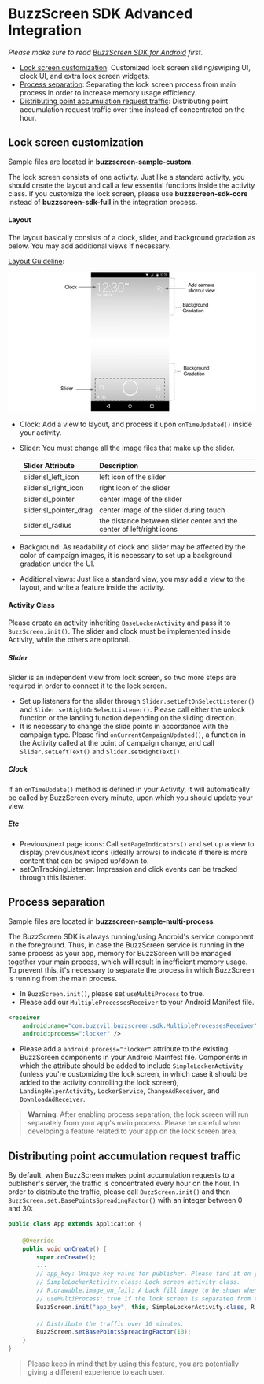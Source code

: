 # BuzzScreen SDK Advanced Integration
*Please make sure to read [BuzzScreen SDK for Android](README_EN.md) first.*
- [Lock screen customization](#lock-screen-customization): Customized lock screen sliding/swiping UI, clock UI, and extra lock screen widgets.
- [Process separation](#process-separation): Separating the lock screen process from main process in order to increase memory usage efficiency.
- [Distributing point accumulation request traffic](#distributing-point-accumulation-request-traffic): Distributing point accumulation request traffic over time instead of concentrated on the hour.

## Lock screen customization
Sample files are located in **buzzscreen-sample-custom**.

The lock screen consists of one activity. Just like a standard activity, you should create the layout and call a few essential functions inside the activity class. If you customize the lock screen, please use **buzzscreen-sdk-core** instead of **buzzscreen-sdk-full** in the integration process.

#### Layout
The layout basically consists of a clock, slider, and background gradation as below. You may add additional views if necessary.

[Layout Guideline](https://drive.google.com/file/d/0BxlsmkGYXVSyYUhDREkxYTl6STg/view?usp=sharing):

![Layout](layout.jpg)

- Clock: Add a view to layout, and process it upon `onTimeUpdated()` inside your activity.
- Slider: You must change all the image files that make up the slider.

    |Slider Attribute|Description|
    |--------|--------|
    |slider:sl_left_icon|left icon of the slider|
    |slider:sl_right_icon|right icon of the slider|
    |slider:sl_pointer|center image of the slider|
    |slider:sl_pointer_drag|center image of the slider during touch|
    |slider:sl_radius|the distance between slider center and the center of left/right icons|

- Background: As readability of clock and slider may be affected by the color of campaign images, it is necessary to set up a background gradation under the UI.
- Additional views: Just like a standard view, you may add a view to the layout, and write a feature inside the activity.

#### Activity Class
Please create an activity inheriting `BaseLockerActivity` and pass it to `BuzzScreen.init()`. The slider and clock must be implemented inside Activity, while the others are optional.

##### Slider
Slider is an independent view from lock screen, so two more steps are required in order to connect it to the lock screen.

- Set up listeners for the slider through `Slider.setLeftOnSelectListener()` and `Slider.setRightOnSelectListener()`. Please call either the unlock function or the landing function depending on the sliding direction. 
- It is necessary to change the slide points in accordance with the campaign type. Please find `onCurrentCampaignUpdated()`, a function in the Activity called at the point of campaign change, and call `Slider.setLeftText()` and `Slider.setRightText()`.

##### Clock
If an `onTimeUpdate()` method is defined in your Activity, it will automatically be called by BuzzScreen every minute, upon which you should update your view.

##### Etc
- Previous/next page icons: Call `setPageIndicators()` and set up a view to display previous/next icons (ideally arrows) to indicate if there is more content that can be swiped up/down to.
- setOnTrackingListener: Impression and click events can be tracked through this listener.

## Process separation
Sample files are located in **buzzscreen-sample-multi-process**.

The BuzzScreen SDK is always running/using Android's service component in the foreground. Thus, in case the BuzzScreen service is running in the same process as your app, memory for BuzzScreen will be managed together your main process, which will result in inefficient memory usage. To prevent this, it's necessary to separate the process in which BuzzScreen is running from the main process.

- In `BuzzScreen.init()`, please set `useMultiProcess` to true.
- Please add our `MultipleProcessesReceiver` to your Android Manifest file.
```xml
<receiver
    android:name="com.buzzvil.buzzscreen.sdk.MultipleProcessesReceiver"
    android:process=":locker" />
```
- Please add a `android:process=":locker"` attribute to the existing BuzzScreen components in your Android Mainfest file. Components in which the attribute should be added to include `SimpleLockerActivity` (unless you're customizing the lock screen, in which case it should be added to the activity controlling the lock screen), `LandingHelperActivity`, `LockerService`, `ChangeAdReceiver`, and `DownloadAdReceiver`.

> **Warning**: After enabling process separation, the lock screen will run separately from your app's main process. Please be careful when developing a feature related to your app on the lock screen area.


## Distributing point accumulation request traffic
By default, when BuzzScreen makes point accumulation requests to a publisher's server, the traffic is concentrated every hour on the hour. In order to distribute the traffic, please call `BuzzScreen.init()` and then `BuzzScreen.set.BasePointsSpreadingFactor()` with an integer between 0 and 30:

```java
public class App extends Application {

    @Override
    public void onCreate() {
        super.onCreate();
        ...
        // app_key: Unique key value for publisher. Please find it on your BuzzScreen dashboard.
        // SimpleLockerActivity.class: Lock screen activity class.
        // R.drawable.image_on_fail: A back fill image to be shown when a network error occurs or there is no campaign available.
        // useMultiProcess: true if the lock screen is separated from the main process, otherwise false.
        BuzzScreen.init("app_key", this, SimpleLockerActivity.class, R.drawable.image_on_fail, false);
        
        // Distribute the traffic over 10 minutes.
        BuzzScreen.setBasePointsSpreadingFactor(10);
    }
}
```

> Please keep in mind that by using this feature, you are potentially giving a different experience to each user.
